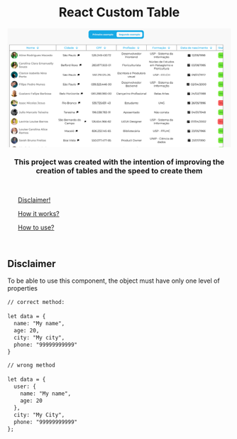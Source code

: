 <h1 align="center">React Custom Table</h1>

<img align="center" src="./.github/table_example.png" alt="table example" />

<br/>
<h3 align="center"> This project was created with the intention of improving the creation of tables and the speed to create them</h3>

<br/>

<ul>
  <a href="disclaimer"><p>Disclaimer!</p></a>
  <a href="howWorks"><p>How it works?</p></a>
  <a href="useIt"><p>How to use?</p></a>
</ul>

<br />

<h2 id="disclaimer">Disclaimer</h2>

<p>To be able to use this component, the object must have only one level of properties</p>

<div>

```
// correct method:

let data = {
  name: "My name",
  age: 20,
  city: "My city",
  phone: "99999999999"
}
```

```
// wrong method

let data = {
  user: {
    name: "My name",
    age: 20
  },
  city: "My City",
  phone: "99999999999"
};

```

</div>
